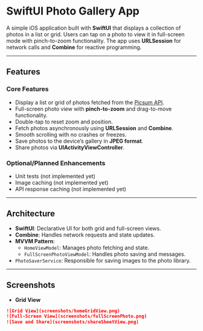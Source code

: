 # SwiftUI Photo Gallery App

A simple iOS application built with **SwiftUI** that displays a collection of photos in a list or grid. Users can tap on a photo to view it in full-screen mode with pinch-to-zoom functionality. The app uses **URLSession** for network calls and **Combine** for reactive programming.

---

## Features

### Core Features
- Display a list or grid of photos fetched from the [Picsum API](https://picsum.photos/).
- Full-screen photo view with **pinch-to-zoom** and drag-to-move functionality.
- Double-tap to reset zoom and position.
- Fetch photos asynchronously using **URLSession** and **Combine**.
- Smooth scrolling with no crashes or freezes.
- Save photos to the device’s gallery in **JPEG format**.
- Share photos via **UIActivityViewController**.

### Optional/Planned Enhancements
- Unit tests (not implemented yet)
- Image caching (not implemented yet)
- API response caching (not implemented yet)

---

## Architecture

- **SwiftUI**: Declarative UI for both grid and full-screen views.
- **Combine**: Handles network requests and state updates.
- **MVVM Pattern**:
  - `HomeViewModel`: Manages photo fetching and state.
  - `FullScreenPhotoViewModel`: Handles photo saving and messages.
- `PhotoSaverService`: Responsible for saving images to the photo library.

---

## Screenshots


- **Grid View**

```markdown
![Grid View](screenshots/homeGridView.png)
![Full-Screen View](screenshots/fullScreenPhoto.png)
![Save and Share](screenshots/shareSheetView.png)

